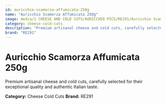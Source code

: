 ```yaml
---
id: auricchio-scamorza-affumicata-250g
name: "Auricchio Scamorza Affumicata 250g"
image: media/1 CHEESE AND COLD CUTS/AURICCHIO PICS/RE291/Auricchio Scamorza Affumicata 250g.jpg
category: cheese-cold-cuts
description: "Premium artisanal cheese and cold cuts, carefully selected for their exceptional quality and authentic Italian taste."
brand: "RE291"
---
```


# Auricchio Scamorza Affumicata 250g

Premium artisanal cheese and cold cuts, carefully selected for their exceptional quality and authentic Italian taste.

**Category:** Cheese Cold Cuts
**Brand:** RE291
